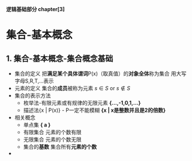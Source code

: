 **逻辑基础部分 chapter[3]**
# 集合-基本概念
## 1. 集合-基本概念-集合概念基础
- 集合的定义
	把**满足某个具体谓词**P(x)（取真值）的**对象全体**称为集合
	用大写字母S,R,T,...表示
- 元素的定义
	集合的**成员**被称为元素
	$s\in S$ or $s\notin S$
- 集合的表示方法
	- 枚举法-有限元素或有规律的无限元素
		**{...,-1,0,1,...}**
	- 描述法{x | P(x)} - P一定不能模糊
		**{x | x是整数并且是2的倍数}**
- 相关概念
	- 单点集
		**{ a }**
	- 有限集合
		元素的个数有限
	- 无限集合
		元素的个数无限
	- 集合的**基数**
		集合所有**元素的个数**
- 